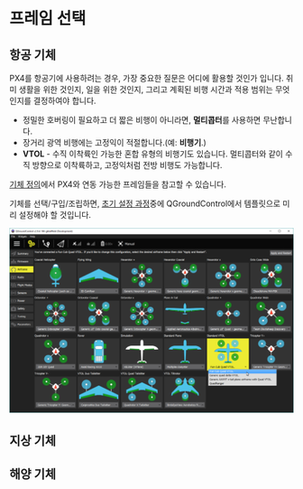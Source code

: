 # 프레임 선택

## 항공 기체

PX4를 항공기에 사용하려는 경우, 가장 중요한 질문은 어디에 활용할 것인가 입니다. 취미 생활을 위한 것인지, 일을 위한 것인지, 그리고 계획된 비행 시간과 적용 범위는 무엇인지를 결정하여야 합니다.

- 정밀한 호버링이 필요하고 더 짧은 비행이 아니라면, **멀티콥터**를 사용하면 무난합니다.
- 장거리 광역 비행에는 고정익이 적절합니다.(예: **비행기**.)
- **VTOL** - 수직 이착륙인 가능한 혼합 유형의 비행기도 있습니다. 멀티콥터와 같이 수직 방향으로 이착륙하고, 고정익처럼 전방 비행도 가능합니다.

[기체 정의](../airframes/airframe_reference.md)에서 PX4와 연동 가능한 프레임들을 참고할 수 있습니다.

기체를 선택/구입/조립하면, [초기 설정 과정](../config/README.md)중에 QGroundControl에서 템플릿으로 미리 설정해야 할 것입니다.

![프레임 선택](../../assets/qgc/setup/airframe/frame_selection.png)

<!-- 
### Types of VTOL

Depending on the way the VTOL flies in copter mode or how it makes the transition there are three main types of VTOL aircraft.

**Multicopter - Airplane** - Generic airplane with pusher/puller motor and separate motors for vertical thrust. The VTOL hovers with its vertical motors. The transition is done when the forward motors are enabled and after the plane reaches cruising speed the hover motors are disabled in horizontal flight.

**Tail-sitter** - Airplane with two or more motors that sits on its tail while landed, then in vertical flight it balances in vertical frame orientation. The transition is made when the whole airplane changes its orientation from vertical to horizontal.

**Tilt-rotor** - Airplane with two or more motors that mechanical swing around an Y axis. The transition is done when gradually the motors change the thrust vector from vertical to horizontal.

-->

## 지상 기체

## 해양 기체